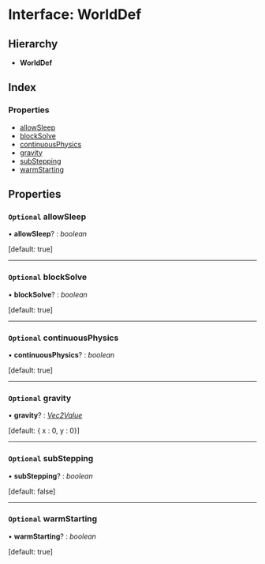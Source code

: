 
# Interface: WorldDef

## Hierarchy

* **WorldDef**

## Index

### Properties

* [allowSleep](/api/interfaces/worlddef#optional-allowsleep)
* [blockSolve](/api/interfaces/worlddef#optional-blocksolve)
* [continuousPhysics](/api/interfaces/worlddef#optional-continuousphysics)
* [gravity](/api/interfaces/worlddef#optional-gravity)
* [subStepping](/api/interfaces/worlddef#optional-substepping)
* [warmStarting](/api/interfaces/worlddef#optional-warmstarting)

## Properties

### `Optional` allowSleep

• **allowSleep**? : *boolean*

[default: true]

___

### `Optional` blockSolve

• **blockSolve**? : *boolean*

[default: true]

___

### `Optional` continuousPhysics

• **continuousPhysics**? : *boolean*

[default: true]

___

### `Optional` gravity

• **gravity**? : *[Vec2Value](/api/interfaces/vec2value)*

[default: { x : 0, y : 0}]

___

### `Optional` subStepping

• **subStepping**? : *boolean*

[default: false]

___

### `Optional` warmStarting

• **warmStarting**? : *boolean*

[default: true]
